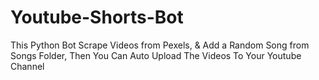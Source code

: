 # Youtube-Shorts-Bot
 This Python Bot Scrape Videos from Pexels, & Add a Random Song from Songs Folder, Then You Can Auto Upload The Videos To Your Youtube Channel
